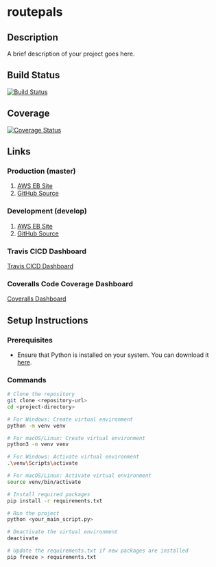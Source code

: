 # routepals

## Description
A brief description of your project goes here.

## Build Status
[![Build Status](https://app.travis-ci.com/gcivil-nyu-org/fall24-monday-team4.svg?branch=develop)](https://app.travis-ci.com/gcivil-nyu-org/fall24-monday-team4?branch=develop)

## Coverage
[![Coverage Status](https://coveralls.io/repos/github/gcivil-nyu-org/fall24-monday-team4/badge.svg?branch=traivisCICD)](https://coveralls.io/github/gcivil-nyu-org/fall24-monday-team4?branch=traivisCICD)

## Links

### Production (master)
1. [AWS EB Site](https://routepals-prod-env.us-west-2.elasticbeanstalk.com)
2. [GitHub Source](https://github.com/gcivil-nyu-org/fall24-monday-team4/tree/master)

### Development (develop)
1. [AWS EB Site](https://routepals-dev.us-west-2.elasticbeanstalk.com)
2. [GitHub Source](https://github.com/gcivil-nyu-org/fall24-monday-team4/tree/develop)

### Travis CICD Dashboard
[Travis CICD Dashboard](https://app.travis-ci.com/github/gcivil-nyu-org/fall24-monday-team4/branches?serverType=git)

### Coveralls Code Coverage Dashboard
[Coveralls Dashboard](https://coveralls.io/github/gcivil-nyu-org/fall24-monday-team4)

## Setup Instructions

### Prerequisites
- Ensure that Python is installed on your system. You can download it [here](https://www.python.org/downloads/).


### Commands

```bash
# Clone the repository
git clone <repository-url>
cd <project-directory>

# For Windows: Create virtual environment
python -m venv venv

# For macOS/Linux: Create virtual environment
python3 -m venv venv

# For Windows: Activate virtual environment
.\venv\Scripts\activate

# For macOS/Linux: Activate virtual environment
source venv/bin/activate

# Install required packages
pip install -r requirements.txt

# Run the project
python <your_main_script.py>

# Deactivate the virtual environment
deactivate

# Update the requirements.txt if new packages are installed
pip freeze > requirements.txt
